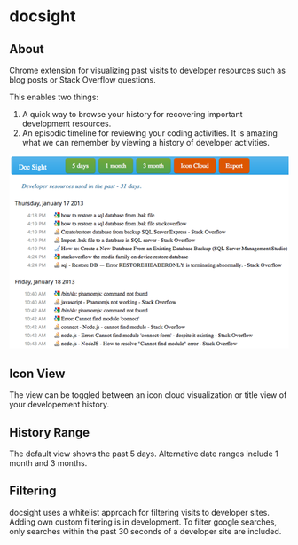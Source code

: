 docsight
==============

## About
Chrome extension for visualizing past visits to developer resources such as blog posts or Stack Overflow questions.

This enables two things:
1) A quick way to browse your history for recovering important development resources. 
2) An episodic timeline for reviewing your coding activities.  It is amazing what we can remember by viewing a history
of developer activities.

![Alt text](https://github.com/chrisparnin/docsight/raw/master/docs/docSightTitleView.png "DocSight")

## Icon View
The view can be toggled between an icon cloud visualization or title view of your developement history.

## History Range
The default view shows the past 5 days.  Alternative date ranges include 1 month and 3 months.

## Filtering

docsight uses a whitelist approach for filtering visits to developer sites.  Adding own custom filtering is in development.
To filter google searches, only searches within the past 30 seconds of a developer site are included.


